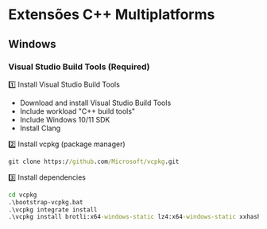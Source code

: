 # Extensões C++ Multiplatforms
## Windows
### Visual Studio Build Tools (Required)

1️⃣ Install Visual Studio Build Tools
- Download and install Visual Studio Build Tools
- Include workload "C++ build tools"
- Include Windows 10/11 SDK
- Install Clang

2️⃣ Install vcpkg (package manager)
```cmd
git clone https://github.com/Microsoft/vcpkg.git
```
3️⃣ Install dependencies
```cmd	
cd vcpkg
.\bootstrap-vcpkg.bat
.\vcpkg integrate install
.\vcpkg install brotli:x64-windows-static lz4:x64-windows-static xxhash:x64-windows-static bxzstr:x64-windows-static openssl:x64-windows-static zlib:x64-windows-static bzip2:x64-windows-static zstd:x64-windows-static liblzma:x64-windows-static
```
